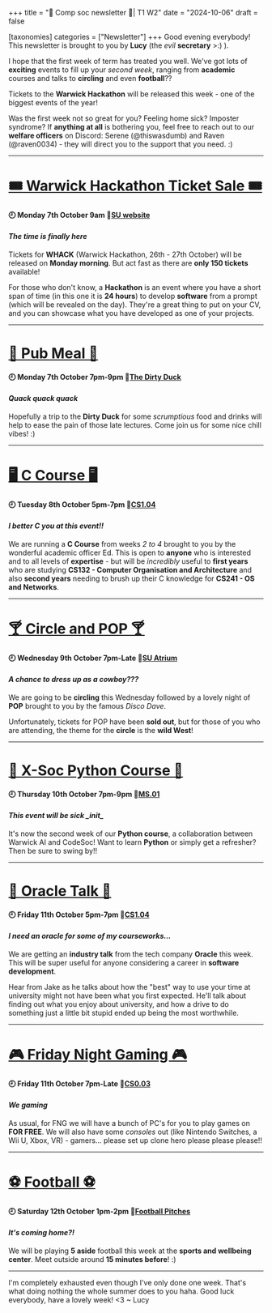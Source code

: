 +++
title = "👾 Comp soc newsletter 👾| T1 W2"
date = "2024-10-06"
draft = false

[taxonomies]
categories = ["Newsletter"]
+++
Good evening everybody! This newsletter is brought to you by **Lucy** (the *evil* **secretary** >:) ).

I hope that the first week of term has treated you well. We've got lots of **exciting** events to fill up your *second week*, ranging from **academic** courses and talks to **circling** and even **football**?? 

Tickets to the **Warwick Hackathon** will be released this week - one of the biggest events of the year!

Was the first week not so great for you? Feeling home sick? Imposter syndrome? If **anything at all** is bothering you, feel free to reach out to our **welfare officers** on Discord: Serene (@thiswasdumb) and Raven (@raven0034) - they will direct you to the support that you need. :)

--------------------------------------------------------------------------
# [🎟️ Warwick Hackathon Ticket Sale 🎟️](https://warwickhack.co.uk/)

#### 🕘 Monday 7th October 9am 📍[SU website](https://www.warwicksu.com/)
#### *The time is finally here*

Tickets for **WHACK** (Warwick Hackathon, 26th - 27th October) will be released on **Monday morning**. But act fast as there are **only 150 tickets** available!

For those who don't know, a **Hackathon** is an event where you have a short span of time (in this one it is **24 hours**) to develop **software** from a prompt (which will be revealed on the day). They're a great thing to put on your CV, and you can showcase what you have developed as one of your projects.

--------------------------------------------------------------------------
# [🍔 Pub Meal 🍔](https://uwcs.co.uk/events/t1/repeat/pub-duck/)

#### 🕘 Monday 7th October 7pm-9pm 📍[The Dirty Duck](https://campus.warwick.ac.uk/search/623c889c421e6f5928c0d39a)
#### *Quack quack quack*

Hopefully a trip to the **Dirty Duck** for some *scrumptious* food and drinks will help to ease the pain of those late lectures. Come join us for some nice chill vibes! :)

--------------------------------------------------------------------------
# [🖥️ C Course 🖥️](https://uwcs.co.uk/events/t1/repeat/c/)

#### 🕘 Tuesday 8th October 5pm-7pm 📍[CS1.04](https://campus.warwick.ac.uk/?slid=26858)
#### *I better C you at this event!!*

We are running a **C Course** from weeks *2 to 4* brought to you by the wonderful academic officer Ed. This is open to **anyone** who is interested and to all levels of **expertise** - but will be *incredibly* useful to **first years** who are studying **CS132 - Computer Organisation and Architecture** and also **second years** needing to brush up their C knowledge for **CS241 - OS and Networks**.

--------------------------------------------------------------------------
# [🍸 Circle and POP 🍸](https://uwcs.co.uk/events/t1/w2/circle/)

#### 🕘 Wednesday 9th October 7pm-Late 📍[SU Atrium](https://campus.warwick.ac.uk/?slid=24002)
#### *A chance to dress up as a cowboy???*

We are going to be **circling** this Wednesday followed by a lovely night of **POP** brought to you by the famous *Disco Dave*. 

Unfortunately, tickets for POP have been **sold out**, but for those of you who are attending, the theme for the **circle** is the **wild West**!

--------------------------------------------------------------------------
# [🐍 X-Soc Python Course 🐍](https://uwcs.co.uk/events/t1/repeat/python/)

#### 🕘 Thursday 10th October 7pm-9pm 📍[MS.01](https://campus.warwick.ac.uk/?slid=40858)
#### *This event will be sick \__init\__*

It's now the second week of our **Python course**, a collaboration between Warwick AI and CodeSoc! Want to learn **Python** or simply get a refresher? Then be sure to swing by!!

---------------------------------------------------------------------------
# [💬 Oracle Talk 💬](https://uwcs.co.uk/events/t1/w2/oracle/)

#### 🕘 Friday 11th October 5pm-7pm 📍[CS1.04](https://campus.warwick.ac.uk/?slid=26858)
#### *I need an oracle for some of my courseworks...*

We are getting an **industry talk** from the tech company **Oracle** this week. This will be super useful for anyone considering a career in **software development**.

Hear from Jake as he talks about how the "best" way to use your time at university might not have been what you first expected. He'll talk about finding out what you enjoy about university, and how a drive to do something just a little bit stupid ended up being the most worthwhile.

--------------------------------------------------------------------------
# [🎮 Friday Night Gaming 🎮](https://uwcs.co.uk/events/t1/repeat/fng/)

#### 🕘 Friday 11th October 7pm-Late 📍[CS0.03](https://campus.warwick.ac.uk/search/623c888a421e6f5928c0d02a?projectId=warwick)
#### *We gaming*

As usual, for FNG we will have a bunch of PC's for you to play games on **FOR FREE**. We will also have some *consoles* out (like Nintendo Switches, a Wii U, Xbox, VR) - gamers... please set up clone hero please please please!!

--------------------------------------------------------------------------
# [⚽ Football ⚽](https://campus.warwick.ac.uk/search/623c8866421e6f5928c0c90c?projectId=warwick)

#### 🕘 Saturday 12th October 1pm-2pm 📍[Football Pitches](https://campus.warwick.ac.uk/search/623c8866421e6f5928c0c90c?projectId=warwick)
#### *It's coming home?!*

We will be playing **5 aside** football this week at the **sports and wellbeing center**. Meet outside around **15 minutes before**! :)

--------------------------------------------------------------------------

I'm completely exhausted even though I've only done one week. That's what doing nothing the whole summer does to you haha. Good luck everybody, have a lovely week! <3
~ Lucy


